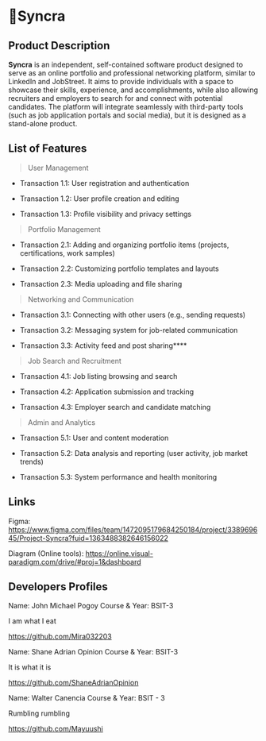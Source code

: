 # 🔹Syncra

## Product Description 
  **Syncra** is an independent, self-contained software product designed to serve as an online portfolio and professional networking platform,
  similar to LinkedIn and JobStreet. It aims to provide individuals with a space to showcase their skills, experience, and accomplishments,
  while also allowing recruiters and employers to search for and connect with potential candidates. The platform will integrate seamlessly
  with third-party tools (such as job application portals and social media), but it is designed as a stand-alone product.


## List of Features
> User Management
>
- Transaction 1.1: User registration and authentication
  
- Transaction 1.2: User profile creation and editing

- Transaction 1.3: Profile visibility and privacy settings

> Portfolio Management

- Transaction 2.1: Adding and organizing portfolio items (projects, certifications, work samples)
  
- Transaction 2.2: Customizing portfolio templates and layouts
  
- Transaction 2.3: Media uploading and file sharing
  
> Networking and Communication

- Transaction 3.1: Connecting with other users (e.g., sending requests)
  
- Transaction 3.2: Messaging system for job-related communication
  
- Transaction 3.3: Activity feed and post sharing****
  
> Job Search and Recruitment

- Transaction 4.1: Job listing browsing and search

- Transaction 4.2: Application submission and tracking

- Transaction 4.3: Employer search and candidate matching
  
> Admin and Analytics

- Transaction 5.1: User and content moderation

- Transaction 5.2: Data analysis and reporting (user activity, job market trends)

- Transaction 5.3: System performance and health monitoring

## Links
Figma: https://www.figma.com/files/team/1472095179684250184/project/338969645/Project-Syncra?fuid=1363488382646156022

Diagram (Online tools): https://online.visual-paradigm.com/drive/#proj=1&dashboard
## Developers Profiles

Name: John Michael Pogoy Course & Year: BSIT-3

I am what I eat

https://github.com/Mira032203

Name: Shane Adrian Opinion Course & Year: BSIT-3

It is what it is

https://github.com/ShaneAdrianOpinion


Name: Walter Canencia Course & Year: BSIT - 3

Rumbling rumbling

https://github.com/Mayuushi

